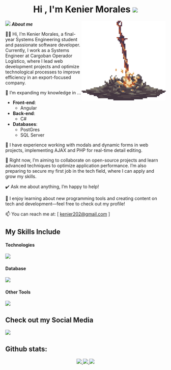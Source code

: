 <h1 align="center"><b>Hi , I'm Kenier Morales </b><img src="https://media.giphy.com/media/hvRJCLFzcasrR4ia7z/giphy.gif" width="35"></h1>
<!--  -->
<img src="https://raw.githubusercontent.com/TanZng/TanZng/master/assets/bonefire.gif" align="right" height= "250px" margin-top= "50px" />


<img src="https://media.giphy.com/media/ObNTw8Uzwy6KQ/giphy.gif" width="30px">&nbsp;***About me***

👨‍💻 Hi, I’m Kenier Morales, a final-year Systems Engineering student and passionate software developer. Currently, I work as a Systems Engineer at Cargoban Operador Logístico, where I lead web development projects and optimize technological processes to improve efficiency in an export-focused company.

🌱 I’m expanding my knowledge in ...
- **Front-end**:
  - Angular
- **Back-end**:
  -  C#
- **Databases**:
  - PostGres
  - SQL Server

💼 I have experience working with modals and dynamic forms in web projects, implementing AJAX and PHP for real-time detail editing.

🎯 Right now, I’m aiming to collaborate on open-source projects and learn advanced techniques to optimize application performance. I’m also preparing to secure my first job in the tech field, where I can apply and grow my skills.

✔️ Ask me about anything, I’m happy to help!

👾 I enjoy learning about new programming tools and creating content on tech and development—feel free to check out my profile!

📫 You can reach me at: [ kenier202@gmail.com ]

## My Skills Include

<h4> Technologies </h4>
<span> 
  <img src="https://skillicons.dev/icons?i=js,html,css,php,cs,angular,dotnet,flutter">
</span>

<h4> Database</h4>
<span>
  <img src="https://skillicons.dev/icons?i=mysql,postgres,mongo,postman">
</span>

<h4> Other Tools</h4>
<span>
  <img src="https://skillicons.dev/icons?i=github,git,notion">
</span>

## Check out my Social Media

<a href="https://www.linkedin.com/in/kenier-andres-jimenez-morales-0007aa277/" >
    <img src="https://skillicons.dev/icons?i=linkedin">
</a>

<h2>Github stats:</h2> 

<p align="center">
    <a href="https://github.com/Kenier202">
    <img height="180em" src="https://github-readme-streak-stats.herokuapp.com/?user=Kenier202&theme=material-palenight" />
  </a>
  <a href="https://github.com/Kenier202">
    <img height="180em" src="https://github-readme-stats.vercel.app/api?username=Kenier202&show_icons=true&theme=tokyonight&locale=en" />
  </a>
  <img height="180em" src="https://github-readme-stats-eight-theta.vercel.app/api/top-langs/?username=Kenier202&layout=compact&langs_count=8&theme=algolia&include_all_commits=true&count_private=true" />
</p>

</div>


